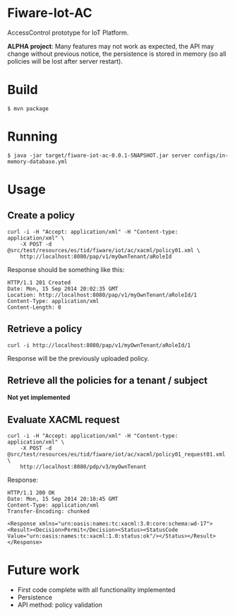 # Fiware-Iot-AC

AccessControl prototype for IoT Platform.

**ALPHA project**: Many features may not work as expected, the API may change
without previous notice, the persistence is stored in memory (so all policies
will be lost after server restart).

# Build

```
$ mvn package
```

# Running

```
$ java -jar target/fiware-iot-ac-0.0.1-SNAPSHOT.jar server configs/in-memory-database.yml
```

# Usage

## Create a policy

```
curl -i -H "Accept: application/xml" -H "Content-type: application/xml" \
    -X POST -d @src/test/resources/es/tid/fiware/iot/ac/xacml/policy01.xml \
    http://localhost:8080/pap/v1/myOwnTenant/aRoleId
```

Response should be something like this:

```
HTTP/1.1 201 Created
Date: Mon, 15 Sep 2014 20:02:35 GMT
Location: http://localhost:8080/pap/v1/myOwnTenant/aRoleId/1
Content-Type: application/xml
Content-Length: 0
```

## Retrieve a policy

```
curl -i http://localhost:8080/pap/v1/myOwnTenant/aRoleId/1
```

Response will be the previously uploaded policy.

## Retrieve all the policies for a tenant / subject

**Not yet implemented**

## Evaluate XACML request

```
curl -i -H "Accept: application/xml" -H "Content-type: application/xml" \
    -X POST -d @src/test/resources/es/tid/fiware/iot/ac/xacml/policy01_request01.xml \
    http://localhost:8080/pdp/v3/myOwnTenant
```
Response:

```
HTTP/1.1 200 OK
Date: Mon, 15 Sep 2014 20:10:45 GMT
Content-Type: application/xml
Transfer-Encoding: chunked

<Response xmlns="urn:oasis:names:tc:xacml:3.0:core:schema:wd-17"><Result><Decision>Permit</Decision><Status><StatusCode Value="urn:oasis:names:tc:xacml:1.0:status:ok"/></Status></Result></Response>
```

# Future work

* First code complete with all functionality implemented
* Persistence
* API method: policy validation

